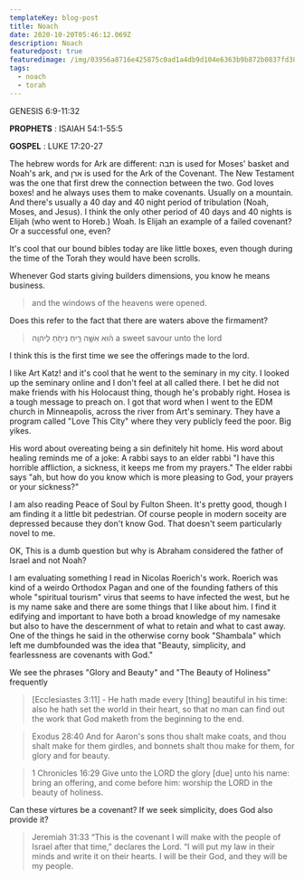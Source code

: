 ```yaml
---
templateKey: blog-post
title: Noach
date: 2020-10-20T05:46:12.069Z
description: Noach
featuredpost: true
featuredimage: /img/03956a8716e425875c0ad1a4db9d104e6363b9b872b0837fd38788e8a891a672.jpeg
tags:
  - noach
  - torah
---
```

GENESIS 6:9-11:32

**PROPHETS** : ISAIAH 54:1-55:5

**GOSPEL** : LUKE 17:20-27

The hebrew words for Ark are different: תבה is used for Moses' basket and Noah's ark, and ארן is used for the Ark of the Covenant. The New Testament was the one that first drew the connection between the two. God loves boxes! and he always uses them to make covenants. Usually on a mountain. And there's usually a 40 day and 40 night period of tribulation (Noah, Moses, and Jesus). I think the only other period of 40 days and 40 nights is Elijah (who went to Horeb.) Woah. Is Elijah an example of a failed covenant? Or a successful one, even? 

It's cool that our bound bibles today are like little boxes, even though during the time of the Torah they would have been scrolls. 

Whenever God starts giving builders dimensions, you know he means business. 

> and the windows of the heavens were opened.

Does this refer to the fact that there are waters above the firmament?

> ה֗וּא אִשֵּׁ֛ה רֵ֥יחַ נִיחֹ֖חַ לַיהוָֽה
> a sweet savour unto the lord

I think this is the first time we see the offerings made to the lord. 

I like Art Katz! and it's cool that he went to the seminary in my city. I looked up the seminary online and I don't feel at all called there. I bet he did not make friends with his Holocaust thing, though he's probably right. Hosea is a tough message to preach on. I got that word when I went to the EDM church in Minneapolis, across the river from Art's seminary. They have a program called "Love This City" where they very publicly feed the poor. Big yikes. 

His word about overeating being a sin definitely hit home. His word about healing reminds me of a joke: A rabbi says to an elder rabbi "I have this horrible affliction, a sickness, it keeps me from my prayers." The elder rabbi says "ah, but how do you know which is more pleasing to God, your prayers or your sickness?"

I am also reading Peace of Soul by Fulton Sheen. It's pretty good, though I am finding it a little bit pedestrian. Of course people in modern soceity are depressed because they don't know God. That doesn't seem particularly novel to me. 

OK, This is a dumb question but why is Abraham considered the father of Israel and not Noah? 

I am evaluating something I read in Nicolas Roerich's work. Roerich was kind of a weirdo Orthodox Pagan and one of the founding fathers of this whole "spiritual tourism" virus that seems to have infected the west, but he is my name sake and there are some things that I like about him. I find it edifying and important to have both a broad knowledge of my namesake but also to have the descernment of what to retain and what to cast away. One of the things he said in the otherwise corny book "Shambala" which left me dumbfounded was the idea that "Beauty, simplicity, and fearlessness are covenants with God." 

We see the phrases "Glory and Beauty" and "The Beauty of Holiness" frequently

>[Ecclesiastes 3:11] - He hath made every \[thing] beautiful in his time: also he hath set the world in their heart, so that no man can find out the work that God maketh from the beginning to the end.

> Exodus 28:40 And for Aaron's sons thou shalt make coats, and thou shalt make for them girdles, and bonnets shalt thou make for them, for glory and for beauty. 

> 1 Chronicles 16:29 Give unto the LORD the glory [due] unto his name: bring an offering, and come before him: worship the LORD in the beauty of holiness. 

Can these virtures be a covenant? If we seek simplicity, does God also provide it? 

> Jeremiah 31:33  “This is the covenant I will make with the people of Israel
>    after that time,” declares the Lord.
>“I will put my law in their minds
>    and write it on their hearts.
>I will be their God,
>    and they will be my people.